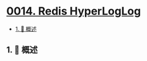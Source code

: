# [0014. Redis HyperLogLog](https://github.com/Tdahuyou/TNotes.redis/tree/main/notes/0014.%20Redis%20HyperLogLog)

<!-- region:toc -->

- [1. 📝 概述](#1--概述)

<!-- endregion:toc -->

## 1. 📝 概述

